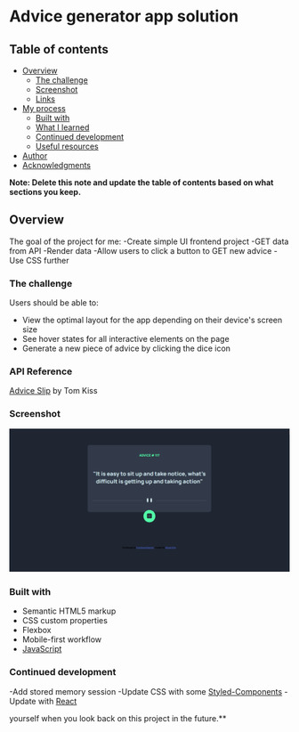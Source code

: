 # Advice generator app solution

## Table of contents

- [Overview](#overview)
  - [The challenge](#the-challenge)
  - [Screenshot](#screenshot)
  - [Links](#links)
- [My process](#my-process)
  - [Built with](#built-with)
  - [What I learned](#what-i-learned)
  - [Continued development](#continued-development)
  - [Useful resources](#useful-resources)
- [Author](#author)
- [Acknowledgments](#acknowledgments)

**Note: Delete this note and update the table of contents based on what sections you keep.**

## Overview

The goal of the project for me:
-Create simple UI frontend project
-GET data from API
-Render data
-Allow users to click a button to GET new advice
-Use CSS further

### The challenge

Users should be able to:

- View the optimal layout for the app depending on their device's screen size
- See hover states for all interactive elements on the page
- Generate a new piece of advice by clicking the dice icon

### API Reference

[Advice Slip](https://api.adviceslip.com/) by Tom Kiss

### Screenshot

![Screenshot](images/Screenshot.png)

### Built with

- Semantic HTML5 markup
- CSS custom properties
- Flexbox
- Mobile-first workflow
- [JavaScript](https://www.javascript.com/)

### Continued development

-Add stored memory session
-Update CSS with some [Styled-Components](https://styled-components.com/)
-Update with [React](https://reactjs.org/)

yourself when you look back on this project in the future.\*\*
